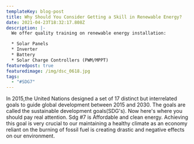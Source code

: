 ```yaml
---
templateKey: blog-post
title: Why Should You Consider Getting a Skill in Renewable Energy?
date: 2021-04-23T18:32:17.808Z
description: |-
  We offer quality training on renewable energy installation:

  * Solar Panels
  * Inverter
  * Battery
  * Solar Charge Controllers (PWM/MPPT)
featuredpost: true
featuredimage: /img/dsc_0618.jpg
tags:
  - "#SDG7"
---
```


In 2015,the United Nations designed a set of 17 distinct but interrelated goals to guide global development between 2015 and 2030. The goals are called the sustainable development goals(SDG's). 
Now here's where you should pay real attention. 
Sdg #7 is Affordable and clean energy. 
Achieving this goal is very crucial to our maintaining a healthy climate   as an economy reliant on the burning of fossil fuel is creating drastic   and negative effects on our environment.